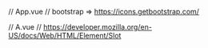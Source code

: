 // App.vue
// bootstrap => https://icons.getbootstrap.com/
<template>
    <A>
        <p>un peu de texte</p><!-- slot par défaut -->
        <template v-slot:liens><!-- slot nommé liens -->
            <a href="#">lien 1</a>
            <a href="#">lien 2</a>
        </template>
        <template v-slot:social><!-- slot nommé social -->
            <svg xmlns="http://www.w3.org/2000/svg" width="16" height="16" fill="currentColor" class="bi bi-facebook" viewBox="0 0 16 16">
            <path d="M16 8.049c0-4.446-3.582-8.05-8-8.05C3.58 0-.002 3.603-.002 8.05c0 4.017 2.926 7.347 6.75 7.951v-5.625h-2.03V8.05H6.75V6.275c0-2.017 1.195-3.131 3.022-3.131.876 0 1.791.157 1.791.157v1.98h-1.009c-.993 0-1.303.621-1.303 1.258v1.51h2.218l-.354 2.326H9.25V16c3.824-.604 6.75-3.934 6.75-7.951z"/>
            </svg>
            <svg xmlns="http://www.w3.org/2000/svg" width="16" height="16" fill="currentColor" class="bi bi-messenger" viewBox="0 0 16 16">
            <path d="M0 7.76C0 3.301 3.493 0 8 0s8 3.301 8 7.76-3.493 7.76-8 7.76c-.81 0-1.586-.107-2.316-.307a.639.639 0 0 0-.427.03l-1.588.702a.64.64 0 0 1-.898-.566l-.044-1.423a.639.639 0 0 0-.215-.456C.956 12.108 0 10.092 0 7.76zm5.546-1.459-2.35 3.728c-.225.358.214.761.551.506l2.525-1.916a.48.48 0 0 1 .578-.002l1.869 1.402a1.2 1.2 0 0 0 1.735-.32l2.35-3.728c.226-.358-.214-.761-.551-.506L9.728 7.381a.48.48 0 0 1-.578.002L7.281 5.98a1.2 1.2 0 0 0-1.735.32z"/>
            </svg>
        </template>
    </A>
</template>

// A.vue
// https://developer.mozilla.org/en-US/docs/Web/HTML/Element/Slot
<template>
    <slot name="liens"></slot>
    <slot></slot><!--  slot par défaut -->
    <slot name="social"></slot>
</template>